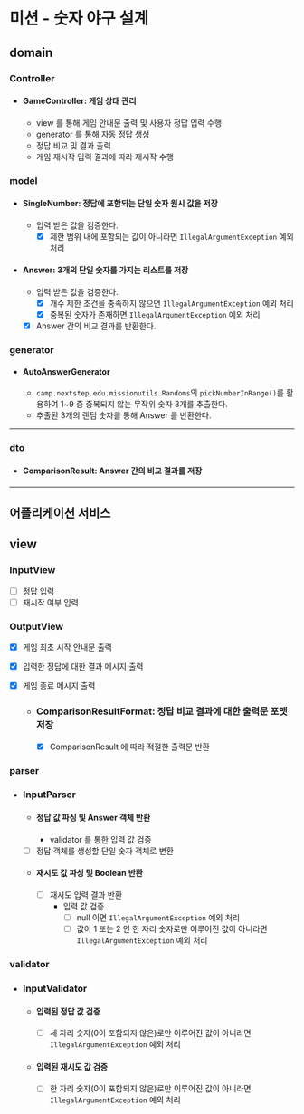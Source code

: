 # 미션 - 숫자 야구 설계

## domain

### Controller

- #### GameController: 게임 상태 관리
    - view 를 통해 게임 안내문 출력 및 사용자 정답 입력 수행
    - generator 를 통해 자동 정답 생성
    - 정답 비교 및 결과 출력
    - 게임 재시작 입력 결과에 따라 재시작 수행

### model

- #### SingleNumber: 정답에 포함되는 단일 숫자 원시 값을 저장
    - 입력 받은 값을 검증한다.
        - [x] 제한 범위 내에 포함되는 값이 아니라면 `IllegalArgumentException` 예외 처리

- #### Answer: 3개의 단일 숫자를 가지는 리스트를 저장
    - 입력 받은 값을 검증한다.
        - [x] 개수 제한 조건을 충족하지 않으면 `IllegalArgumentException` 예외 처리
        - [x] 중복된 숫자가 존재하면 `IllegalArgumentException` 예외 처리
    - [x] Answer 간의 비교 결과를 반환한다.

### generator

- #### AutoAnswerGenerator
    - `camp.nextstep.edu.missionutils.Randoms`의 `pickNumberInRange()`를 활용하여 1~9 중 중복되지 않는 무작위 숫자 3개를 추출한다.
    - 추출된 3개의 랜덤 숫자를 통해 Answer 를 반환한다.

---

### dto

- #### ComparisonResult: Answer 간의 비교 결과를 저장

---

## 어플리케이션 서비스

## view

### InputView

- [ ] 정답 입력
- [ ] 재시작 여부 입력

### OutputView

- [x] 게임 최초 시작 안내문 출력
- [x] 입력한 정답에 대한 결과 메시지 출력
- [x] 게임 종료 메시지 출력

    - ### ComparisonResultFormat: 정답 비교 결과에 대한 출력문 포맷 저장
        - [x] ComparisonResult 에 따라 적절한 출력문 반환

### parser

- ### InputParser
    - #### 정답 값 파싱 및 Answer 객체 반환
        - validator 를 통한 입력 값 검증
    - [ ] 정답 객체를 생성할 단일 숫자 객체로 변환

    - #### 재시도 값 파싱 및 Boolean 반환
        - [ ] 재시도 입력 결과 반환
            - 입력 값 검증
                - [ ] null 이면 `IllegalArgumentException` 예외 처리
                - [ ] 값이 1 또는 2 인 한 자리 숫자로만 이루어진 값이 아니라면 `IllegalArgumentException` 예외 처리

### validator

- ### InputValidator
    - #### 입력된 정답 값 검증
        - [ ] 세 자리 숫자(0이 포함되지 않은)로만 이루어진 값이 아니라면 `IllegalArgumentException` 예외 처리

    - #### 입력된 재시도 값 검증
        - [ ] 한 자리 숫자(0이 포함되지 않은)로만 이루어진 값이 아니라면 `IllegalArgumentException` 예외 처리

